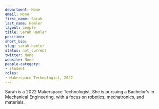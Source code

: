 ```yaml
---
department: None
email: None
first_name: Sarah
last_name: Hemler
layout: people
title: Sarah Hemler 
position:
short_bio:
slug: sarah-hemler 
status: not_current
twitter: None
website: None
people-category:
- student
roles:
- Makerspace Technologist, 2022
---
```


Sarah is a 2022 Makerspace Technologist. She is pursuing a Bachelor's in Mechanical Engineering, with a focus on robotics, mechatronics, and materials.
